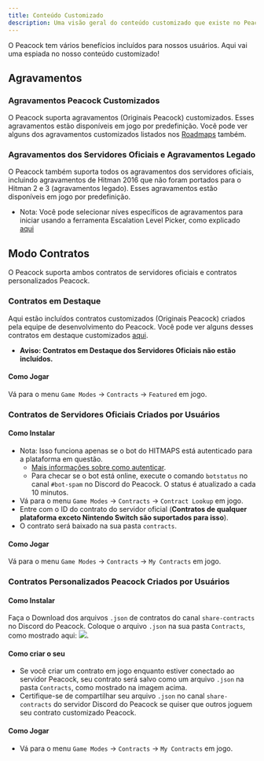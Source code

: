 ```yaml
---
title: Conteúdo Customizado
description: Uma visão geral do conteúdo customizado que existe no Peacock.
---
```


O Peacock tem vários benefícios incluídos para nossos usuários. Aqui vai uma espiada no nosso conteúdo customizado!

## Agravamentos

### Agravamentos Peacock Customizados

O Peacock suporta agravamentos (Originais Peacock) customizados. Esses agravamentos estão disponíveis em jogo por predefinição. Você pode ver alguns dos agravamentos customizados listados nos [Roadmaps](./roadmaps.mdx) também.

### Agravamentos dos Servidores Oficiais e Agravamentos Legado

O Peacock também suporta todos os agravamentos dos servidores oficiais, incluindo agravamentos de Hitman 2016 que não foram portados para o Hitman 2 e 3 (agravamentos legado). Esses agravamentos estão disponíveis em jogo por predefinição.

- Nota: Você pode selecionar níves específicos de agravamentos para iniciar usando a ferramenta Escalation Level Picker, como explicado [aqui](./intel/loadout-profiles-elp.md#escalation-level-picker)

## Modo Contratos

O Peacock suporta ambos contratos de servidores oficiais e contratos personalizados Peacock.

### Contratos em Destaque

Aqui estão incluídos contratos customizados (Originais Peacock) criados pela equipe de desenvolvimento do Peacock. Você pode ver alguns desses contratos em destaque customizados [aqui](./roadmaps.mdx).

- **Aviso: Contratos em Destaque dos Servidores Oficiais não estão incluídos.**

#### Como Jogar

Vá para o menu `Game Modes` -> `Contracts` -> `Featured` em jogo.

### Contratos de Servidores Oficiais Criados por Usuários

#### Como Instalar

- Nota: Isso funciona apenas se o bot do HITMAPS está autenticado para a plataforma em questão.
  - [Mais informações sobre como autenticar](https://bot.hitmaps.com/).
  - Para checar se o bot está online, execute o comando `botstatus` no canal `#bot-spam` no Discord do Peacock. O status é atualizado a cada 10 minutos.
- Vá para o menu `Game Modes` -> `Contracts` -> `Contract Lookup` em jogo.
- Entre com o ID do contrato do servidor oficial (**Contratos de qualquer plataforma exceto Nintendo Switch são suportados para isso**).
- O contrato será baixado na sua pasta `contracts`.

#### Como Jogar

Vá para o menu `Game Modes` -> `Contracts` -> `My Contracts` em jogo.

### Contratos Personalizados Peacock Criados por Usuários

#### Como Instalar

Faça o Download dos arquivos `.json` de contratos do canal `share-contracts` no Discord do Peacock. Coloque o arquivo `.json` na sua pasta `Contracts`, como mostrado aqui: ![](/img/wiki/contracts_folder.png).

#### Como criar o seu

- Se você criar um contrato em jogo enquanto estiver conectado ao servidor Peacock, seu contrato será salvo como um arquivo `.json` na pasta `Contracts`, como mostrado na imagem acima.
- Certifique-se de compartilhar seu arquivo `.json` no canal `share-contracts` do servidor Discord do Peacock se quiser que outros joguem seu contrato customizado Peacock.

#### Como Jogar

- Vá para o menu `Game Modes` -> `Contracts` -> `My Contracts` em jogo.
